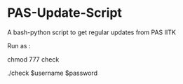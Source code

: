 # PAS-Update-Script
A bash-python script to get regular updates from PAS IITK

Run as : 


chmod 777 check

./check $username $password
